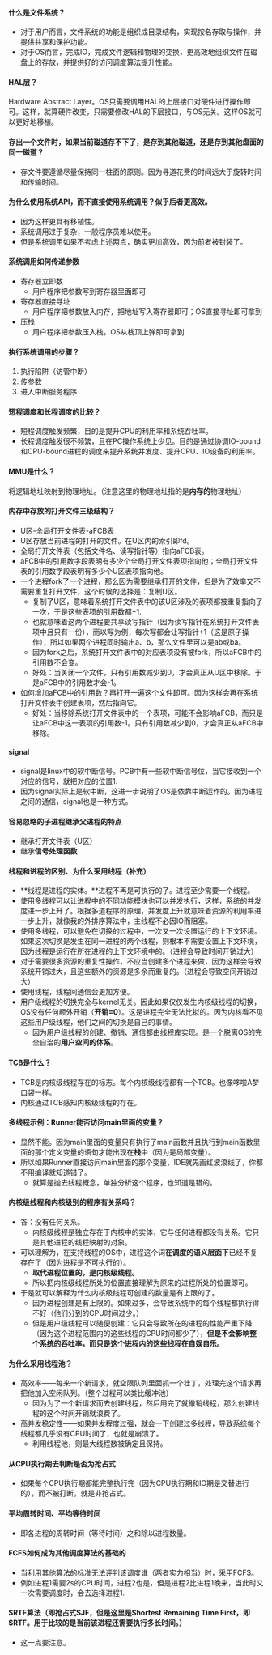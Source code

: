  

#### 什么是文件系统？

- 对于用户而言，文件系统的功能是组织成目录结构，实现按名存取与操作，并提供共享和保护功能。
- 对于OS而言，完成IO，完成文件逻辑和物理的变换，更高效地组织文件在磁盘上的存放，并提供好的访问调度算法提升性能。

#### HAL层？

Hardware Abstract Layer。OS只需要调用HAL的上层接口对硬件进行操作即可。这样，就算硬件改变，只需要修改HAL的下层接口，与OS无关。这样OS就可以更好地移植。

#### 存出一个文件时，如果当前磁道存不下了，是存到其他磁道，还是存到其他盘面的同一磁道？

- 存文件要遵循尽量保持同一柱面的原则。因为寻道花费的时间远大于旋转时间和传输时间。

#### 为什么使用系统API，而不直接使用系统调用？似乎后者更高效。

- 因为这样更具有移植性。
- 系统调用过于复杂，一般程序员难以使用。
- 但是系统调用如果不考虑上述两点，确实更加高效，因为前者被封装了。

#### 系统调用如何传递参数

- 寄存器立即数
  - 用户程序把参数写到寄存器里面即可
- 寄存器直接寻址
  - 用户程序把参数放入内存，把地址写入寄存器即可；OS直接寻址即可拿到
- 压栈
  - 用户程序把参数压入栈，OS从栈顶上弹即可拿到

#### 执行系统调用的步骤？

1. 执行陷阱（访管中断）
2. 传参数
3. 进入中断服务程序

#### 短程调度和长程调度的比较？

- 短程调度触发频繁，目的是提升CPU的利用率和系统吞吐率。
- 长程调度触发很不频繁，且在PC操作系统上少见。目的是通过协调IO-bound和CPU-bound进程的调度来提升系统并发度、提升CPU、IO设备的利用率。

#### MMU是什么？

将逻辑地址映射到物理地址。（注意这里的物理地址指的是**内存的**物理地址）

#### 内存中存放的打开文件三级结构？

- U区-全局打开文件表-aFCB表
- U区存放当前进程的打开的文件。在U区内的索引即fd。
- 全局打开文件表（包括文件名、读写指针等）指向aFCB表。
- aFCB中的引用数字段表明有多少个全局打开文件表项指向他；全局打开文件表的引用数字段表明有多少个U区表项指向他。
- 一个进程fork了一个进程，那么因为需要继承打开的文件，但是为了效率又不需要重复打开文件，这个时候的选择是：复制U区。
  - 复制了U区，意味着系统打开文件表中的该U区涉及的表项都被重复指向了一次，于是这些表项的引用数都+1.
  - 也就意味着这两个进程要共享读写指针（因为读写指针在系统打开文件表项中且只有一份），而以写为例，每次写都会让写指针+1（这是原子操作），所以如果两个进程同时输出a、b，那么文件里可以是ab或ba。
  - 因为fork之后，系统打开文件表中的对应表项没有被fork，所以aFCB中的引用数不会变。
  - 好处：当关闭一个文件，只有引用数减少到0，才会真正从U区中移除。于是aFCB中的引用数才会-1。
- 如何增加aFCB中的引用数？再打开一遍这个文件即可。因为这样会再在系统打开文件表中创建表项，然后指向它。
  - 好处：当移除系统打开文件表中的一个表项，可能不会影响aFCB，而只是让aFCB中这一表项的引用数-1。只有引用数减少到0，才会真正从aFCB中移除。

#### signal

- signal是linux中的软中断信号。PCB中有一些软中断信号位，当它接收到一个对应的信号，就把对应的位置1.
- 因为signal实际上是软中断，这进一步说明了OS是依靠中断运作的。因为进程之间的通信，signal也是一种方式。

#### 容易忽略的子进程继承父进程的特点

- 继承打开文件表（U区）
- 继承**信号处理函数**

#### 线程和进程的区别、为什么采用线程（补充）

- **线程是进程的实体。**进程不再是可执行的了。进程至少需要一个线程。
- 使用多线程可以让进程中的不同功能模块也可以并发执行，这样，系统的并发度进一步上升了。根据多道程序的原理，并发度上升就意味着资源的利用率进一步上升，就像我的外排序算法中，主线程不必因IO而阻塞。
- 使用多线程，可以避免在切换的过程中，一次又一次设置运行的上下文环境。如果这次切换是发生在同一进程的两个线程，则根本不需要设置上下文环境，因为线程是运行在所在进程的上下文环境中的。（进程会导致时间开销过大）
- 对于需要很多资源的重复性操作，不应当创建多个进程来做，因为这样会导致系统开销过大，且这些额外的资源是多余而重复的。（进程会导致空间开销过大）
- 使用线程，线程间通信会更加方便。
- 用户级线程的切换完全与kernel无关。因此如果仅仅发生内核级线程的切换，OS没有任何额外开销（**开销=0**）。这是进程完全无法比拟的。因为内核看不见这些用户级线程，他们之间的切换是自己的事情。
  - 因为用户级线程的创建、撤销、通信都由线程库实现。是一个脱离OS的完全自治的**用户空间的体系**。

#### TCB是什么？

- TCB是内核级线程存在的标志。每个内核级线程都有一个TCB。也像哆啦A梦口袋一样。
- 内核通过TCB感知内核级线程的存在。

#### 多线程示例：Runner能否访问main里面的变量？

- 显然不能。因为main里面的变量只有执行了main函数并且执行到main函数里面的那个定义变量的语句才能出现在**栈**中（因为是局部变量）。
- 所以如果Runner直接访问main里面的那个变量，IDE就先画红波浪线了，你都不用编译就知道错了。
  - 就算是抛去线程概念，单独分析这个程序，也知道是错的。

#### 内核级线程和内核级别的程序有关系吗？

- 答：没有任何关系。
  - 内核级线程是独立存在于内核中的实体，它与任何进程都没有关系。它只是其他进程的线程映射的对象。
- 可以理解为，在支持线程的OS中，进程这个词**在调度的语义层面下**已经不复存在了（因为进程是不可执行的）。
  - **取代进程位置的，是内核级线程。**
  - 所以把内核级线程所处的位置直接理解为原来的进程所处的位置即可。
- 于是就可以解释为什么内核级线程可创建的数量是有上限的了。
  - 因为进程创建是有上限的。如果过多，会导致系统中的每个线程都执行得不好（他们分到的CPU时间过少。）
  - 但是用户级线程可以随便创建：它只会导致所在的进程的性能严重下降（因为这个进程范围内的这些线程的CPU时间都少了），**但是不会影响整个系统的吞吐率，而只是这个进程内的这些线程在自娱自乐。**

#### 为什么采用线程池？

- 高效率——每来一个新请求，就空限队列里面抓一个壮丁，处理完这个请求再把他加入空闲队列。（整个过程可以类比缓冲池）
  - 因为为了一个新请求而去创建线程，然后用完了就撤销线程，那么创建线程的这个时间开销就浪费了。
- 高并发稳定性——如果并发程度过强，就会一下创建过多线程，导致系统每个线程都几乎没有CPU时间了，也就是崩溃了。
  - 利用线程池，则最大线程数被确定且保持。

#### 从CPU执行期去判断是否为抢占式

- 如果每个CPU执行期都能完整执行完（因为CPU执行期和IO期是交替进行的），而不被打断，就是非抢占式。

#### 平均周转时间、平均等待时间

- 即各进程的周转时间（等待时间）之和除以进程数量。

#### FCFS如何成为其他调度算法的基础的

- 当利用其他算法的标准无法评判该调度谁（两者实力相当）时，采用FCFS。
- 例如进程1需要2s的CPU时间，进程2也是，但是进程2比进程1晚来，当此时又一次需要调度时，会去选择进程1.

#### SRTF算法（即抢占式SJF，但是这里是Shortest Remaining Time First，即SRTF。用于比较的是当前该进程还需要执行多长时间。）

- 这一点要注意。